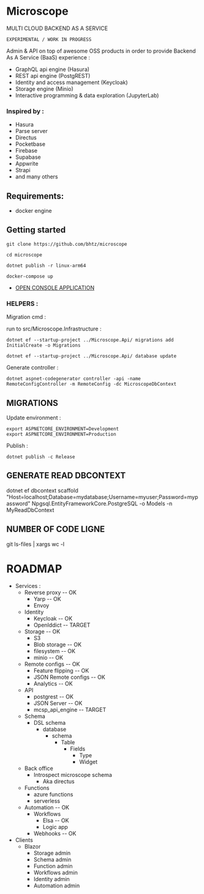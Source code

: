 # Microscope

MULTI CLOUD BACKEND AS A SERVICE

    EXPERIMENTAL / WORK IN PROGRESS

Admin & API on top of awesome OSS products in order to provide Backend As A Service (BaaS) experience :

* GraphQL api engine (Hasura)
* REST api engine (PostgREST)
* Identity and access management (Keycloak)
* Storage engine (Minio)
* Interactive programming & data exploration (JupyterLab)

### Inspired by :

* Hasura
* Parse server
* Directus
* Pocketbase
* Firebase
* Supabase
* Appwrite
* Strapi
* and many others

## Requirements: 

* docker engine

## Getting started

    git clone https://github.com/bhtz/microscope

    cd microscope

    dotnet publish -r linux-arm64

    docker-compose up

* [OPEN CONSOLE APPLICATION](http://localhost:8086)

### HELPERS :

Migration cmd : 

run to src/Microscope.Infrastructure : 

    dotnet ef --startup-project ../Microscope.Api/ migrations add InitialCreate -o Migrations

    dotnet ef --startup-project ../Microscope.Api/ database update

Generate controller : 

    dotnet aspnet-codegenerator controller -api -name RemoteConfigController -m RemoteConfig -dc MicroscopeDbContext

MIGRATIONS
----------

Update environment :

    export ASPNETCORE_ENVIRONMENT=Development
    export ASPNETCORE_ENVIRONMENT=Production

Publish :

    dotnet publish -c Release

GENERATE READ DBCONTEXT
-----------------------

dotnet ef dbcontext scaffold "Host=localhost;Database=mydatabase;Username=myuser;Password=mypassword" Npgsql.EntityFrameworkCore.PostgreSQL -o Models -n MyReadDbContext

NUMBER OF CODE LIGNE
--------------------

git ls-files | xargs wc -l

ROADMAP
=======

* Services : 
    * Reverse proxy -- OK
        * Yarp -- OK
        * Envoy
    * Identity
        * Keycloak -- OK
        * OpenIddict -- TARGET
    * Storage -- OK
        * S3  
        * Blob storage -- OK
        * filesystem -- OK
        * minio -- OK
    * Remote configs -- OK
        * Feature flipping -- OK
        * JSON Remote configs -- OK
        * Analytics -- OK
    * API
        * postgrest -- OK
        * JSON Server -- OK
        * mcsp_api_engine -- TARGET
    * Schema
        * DSL schema
            * database
                * schema
                    * Table
                        * Fields
                            * Type
                            * Widget
    * Back office 
      * Introspect microscope schema
        * Aka directus
    * Functions
        * azure functions
        * serverless
    * Automation -- OK
        * Workflows
            * Elsa -- OK
            * Logic app
        * Webhooks -- OK
* Clients
    * Blazor
        * Storage admin
        * Schema admin
        * Function admin
        * Workflows admin
        * Identity admin
        * Automation admin

